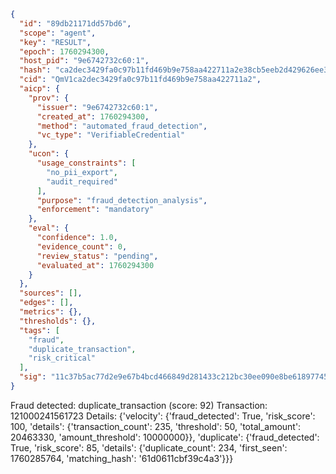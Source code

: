 ```json
{
  "id": "89db21171dd57bd6",
  "scope": "agent",
  "key": "RESULT",
  "epoch": 1760294300,
  "host_pid": "9e6742732c60:1",
  "hash": "ca2dec3429fa0c97b11fd469b9e758aa422711a2e38cb5eeb2d429626ee38be0",
  "cid": "QmV1ca2dec3429fa0c97b11fd469b9e758aa422711a2",
  "aicp": {
    "prov": {
      "issuer": "9e6742732c60:1",
      "created_at": 1760294300,
      "method": "automated_fraud_detection",
      "vc_type": "VerifiableCredential"
    },
    "ucon": {
      "usage_constraints": [
        "no_pii_export",
        "audit_required"
      ],
      "purpose": "fraud_detection_analysis",
      "enforcement": "mandatory"
    },
    "eval": {
      "confidence": 1.0,
      "evidence_count": 0,
      "review_status": "pending",
      "evaluated_at": 1760294300
    }
  },
  "sources": [],
  "edges": [],
  "metrics": {},
  "thresholds": {},
  "tags": [
    "fraud",
    "duplicate_transaction",
    "risk_critical"
  ],
  "sig": "11c37b5ac77d2e9e67b4bcd466849d281433c212bc30ee090e8be61897745521"
}
```

Fraud detected: duplicate_transaction (score: 92)
Transaction: 121000241561723
Details: {'velocity': {'fraud_detected': True, 'risk_score': 100, 'details': {'transaction_count': 235, 'threshold': 50, 'total_amount': 20463330, 'amount_threshold': 10000000}}, 'duplicate': {'fraud_detected': True, 'risk_score': 85, 'details': {'duplicate_count': 234, 'first_seen': 1760285764, 'matching_hash': '61d0611cbf39c4a3'}}}
